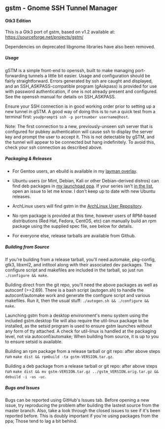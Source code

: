 gstm - Gnome SSH Tunnel Manager
---

#### Gtk3 Edition
This is a Gtk3 port of gstm, based on v1.2 available at: https://sourceforge.net/projects/gstm/

Dependencies on deprecated libgnome libraries have also been removed.

##### Usage
gSTM is a simple front-end to openssh, built to make managing port-forwarding tunnels a little bit easier. Usage and configuration should be fairly straightforward. Errors generated by ssh are caught and displayed, and an SSH_ASKPASS-compatible program (gAskpass) is provided for use with password authentication, if one is not already present and configured. See the openssh manual for details on SSH_ASKPASS.

Ensure your SSH connection is in good working order prior to setting up a new tunnel in gSTM. A good way of doing this is to run a quick test from a terminal first: `you@prompt$ ssh -p portnumber username@host`.

Note: The first connection to a new, previously-unseen ssh server that is configured for pubkey authentication will cause ssh to display the server key and prompt the user to accept it. This is not detectable by gSTM, and the tunnel will appear to be connected but hang indefinitely. To avoid this, check your ssh connection as described above.

##### Packaging & Releases
- For Gentoo users, an ebuild is available in my [layman overlay](https://github.com/dallenwilson/trolltoo).

- Ubuntu users (or Mint, Debian, Kali or other Debian-derived distros) can find deb packages in [my launchpad ppa](https://launchpad.net/~dallen.wilson/+archive/ubuntu/ppa). If your series isn't [in the list](https://launchpad.net/~dallen.wilson/+archive/ubuntu/ppa/+packages), open an issue to let me know. I don't keep up to date with new Ubuntu releases.

- ArchLinux users will find gstm in the [ArchLinux User Repository](https://aur.archlinux.org/packages/gstm/).

- No rpm package is provided at this time, however users of RPM-based distributions (Red Hat, Fedora, CentOS, etc) can manually build an rpm package using the supplied spec file, see below for details.

- For everyone else, release tarballs are available from Github.

##### Building from Source
If you're building from a release tarball, you'll need automake, pkg-config, gtk3, libxml2, and intltool along with their associated dev packages. The configure script and makefiles are included in the tarball, so just run `./configure && make`.

Building direct from the git repo, you'll need the above packages as well as autoconf (>=2.69). There is a bash script (autogen.sh) to handle the autoconf/automake work and generate the configure script and various makefiles. Run it, then the usual stuff: `./autogen.sh && ./configure && make`.

Launching gstm from a desktop environment's menu system using the included gstm.desktop file will also require the util-linux package to be installed, as the setsid program is used to ensure gstm launches without any form of tty attached. A check for util-linux is handled at the packaging level, not via autoconf/automake; When building from source, it is up to you to ensure setsid is available.

Building an rpm package from a release tarball or git repo:  after above steps run `make dist && rpmbuild -ta gstm-VERSION.tar.gz`.

Building a deb package from a release tarball or git repo:  after above steps run `make dist && mv gstm-VERSION.tar.gz ../gstm_VERSION.orig.tar.gz && debuild -i -us -uc`.

##### Bugs and Issues
Bugs can be reported using GitHub's Issues tab. Before opening a new issue, try reproducing the problem after building the lastest source from the master branch. Also, take a look through the closed issues to see if it's been reported before. This is doubly important if you're using packages from the ppa; Those tend to lag a bit behind.
